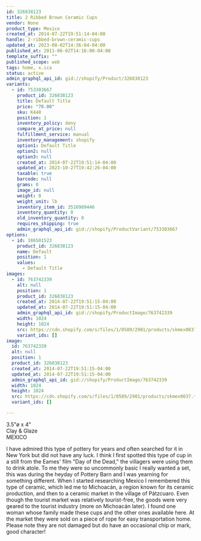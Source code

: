 ```yaml
---
id: 326838123
title: 2 Ribbed Brown Ceramic Cups
vendor: None
product_type: Mexico
created_at: 2014-07-22T19:51:14-04:00
handle: 2-ribbed-brown-ceramic-cups
updated_at: 2023-08-02T14:36:04-04:00
published_at: 2011-06-02T14:16:00-04:00
template_suffix: ""
published_scope: web
tags: home, x.ica
status: active
admin_graphql_api_id: gid://shopify/Product/326838123
variants:
  - id: 753303667
    product_id: 326838123
    title: Default Title
    price: "70.00"
    sku: K448
    position: 1
    inventory_policy: deny
    compare_at_price: null
    fulfillment_service: manual
    inventory_management: shopify
    option1: Default Title
    option2: null
    option3: null
    created_at: 2014-07-22T19:51:14-04:00
    updated_at: 2023-10-27T19:42:26-04:00
    taxable: true
    barcode: null
    grams: 0
    image_id: null
    weight: 0
    weight_unit: lb
    inventory_item_id: 3516989446
    inventory_quantity: 0
    old_inventory_quantity: 0
    requires_shipping: true
    admin_graphql_api_id: gid://shopify/ProductVariant/753303667
options:
  - id: 386501523
    product_id: 326838123
    name: Default
    position: 1
    values:
      - Default Title
images:
  - id: 763742339
    alt: null
    position: 1
    product_id: 326838123
    created_at: 2014-07-22T19:51:15-04:00
    updated_at: 2014-07-22T19:51:15-04:00
    admin_graphql_api_id: gid://shopify/ProductImage/763742339
    width: 1024
    height: 1024
    src: https://cdn.shopify.com/s/files/1/0589/2901/products/skmex0037.tif.jpeg?v=1406073075
    variant_ids: []
image:
  id: 763742339
  alt: null
  position: 1
  product_id: 326838123
  created_at: 2014-07-22T19:51:15-04:00
  updated_at: 2014-07-22T19:51:15-04:00
  admin_graphql_api_id: gid://shopify/ProductImage/763742339
  width: 1024
  height: 1024
  src: https://cdn.shopify.com/s/files/1/0589/2901/products/skmex0037.tif.jpeg?v=1406073075
  variant_ids: []

---
```


3.5"ø x 4"   
Clay & Glaze  
MEXICO

I have admired this type of pottery for years and often searched for it in New York but did not have any luck. I think I first spotted this type of cup in a still from the Eames' film "Day of the Dead," the villagers were using them to drink atole. To me they were so uncommonly basic I really wanted a set, this was during the heyday of Pottery Barn and I was yearning for something different. When I started researching Mexico I remembered this type of ceramic, which led me to Michoacán, a region known for its ceramic production, and then to a ceramic market in the village of Pátzcuaro. Even though the tourist market was relatively tourist-free, the goods were very geared to the tourist industry (more on Michoacán later). I found one woman whose family made these cups and the other ones available here. At the market they were sold on a piece of rope for easy transportation home. Please note they are not damaged but do have an occasional chip or mark, good character!